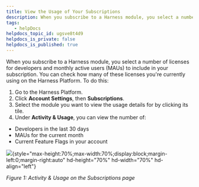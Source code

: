 ```yaml
---
title: View the Usage of Your Subscriptions
description: When you subscribe to a Harness module, you select a number of licenses for developers and monthly active users (MAUs) to include in your subscription. You can check how many of these licenses you’re…
tags: 
   - helpDocs
helpdocs_topic_id: ugsve8t4d9
helpdocs_is_private: false
helpdocs_is_published: true
---
```


When you subscribe to a Harness module, you select a number of licenses
for developers and monthly active users (MAUs) to include in your
subscription. You can check how many of these licenses you're currently
using on the Harness Platform. To do this:

1.  Go to the Harness Platform.
2.  Click **Account Settings**, then **Subscriptions**. 
3.  Select the module you want to view the usage details for by clicking
    its tile. 
4.  Under **Activity & Usage**, you can view the number of:

-   Developers in the last 30 days
-   MAUs for the current month
-   Current Feature Flags in your account 

![](https://files.helpdocs.io/kw8ldg1itf/articles/ugsve8t4d9/1663860506491/screenshot-2022-09-22-at-16-27-27.png){style="max-height:70%;max-width:70%;display:block;margin-left:0;margin-right:auto"
hd-height="70%" hd-width="70%" hd-align="left"}

*Figure 1: Activity & Usage on the Subscriptions page*
